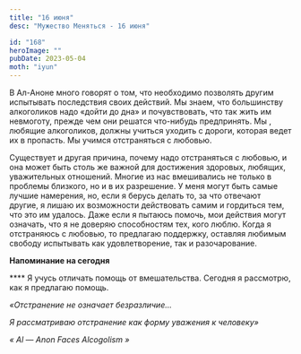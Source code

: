 ```yaml
---
title: "16 июня"
desc: "Мужество Меняться - 16 июня"

id: "168"
heroImage: ""
pubDate: 2023-05-04
moth: "iyun"
---
```


В Ал-Аноне много говорят о том, что необходимо позволять другим испытывать
последствия своих действий. Мы знаем, что большинству алкоголиков надо «дойти
до дна» и почувствовать, что так жить им невмоготу, прежде чем они решатся
что-нибудь предпринять. Мы , любящие алкоголиков, должны учиться уходить с
дороги, которая ведет их в пропасть. Мы учимся отстраняться с любовью.

Существует и другая причина, почему надо отстраняться с любовью, и она может
быть столь же важной для достижения здоровых, любящих, уважительных отношений.
Многие из нас вмешивались не только в проблемы близкого, но и в их разрешение.
У меня могут быть самые лучшие намерения, но, если я берусь делать то, за что
отвечают другие, я лишаю их возможности действовать самим и гордиться тем, что
это им удалось. Даже если я пытаюсь помочь, мои действия могут означать, что я
не доверяю способностям тех, кого люблю. Когда я отстраняюсь с любовью, то
предлагаю поддержку, оставляя любимым свободу испытывать как удовлетворение,
так и разочарование.

**Напоминание на сегодня**

\*\*\*\* Я учусь отличать помощь от вмешательства. Сегодня я рассмотрю, как я
предлагаю помощь.

_«Отстранение не означает безразличие…_

_Я рассматриваю отстранение как форму уважения к человеку»_

_«_ _Al_ _—_ _Anon_ _Faces_ _Alcogolism_ _»_
